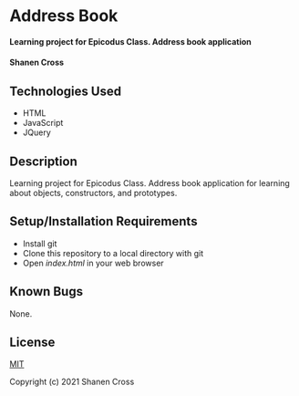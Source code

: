 # Address Book

#### Learning project for Epicodus Class. Address book application

#### Shanen Cross

## Technologies Used

* HTML
* JavaScript
* JQuery

## Description

Learning project for Epicodus Class. Address book application for learning about objects, constructors, and prototypes.

## Setup/Installation Requirements

* Install git
* Clone this repository to a local directory with git
* Open _index.html_ in your web browser

## Known Bugs

None.

## License

[MIT](https://choosealicense.com/licenses/mit/)

Copyright (c) 2021 Shanen Cross 
